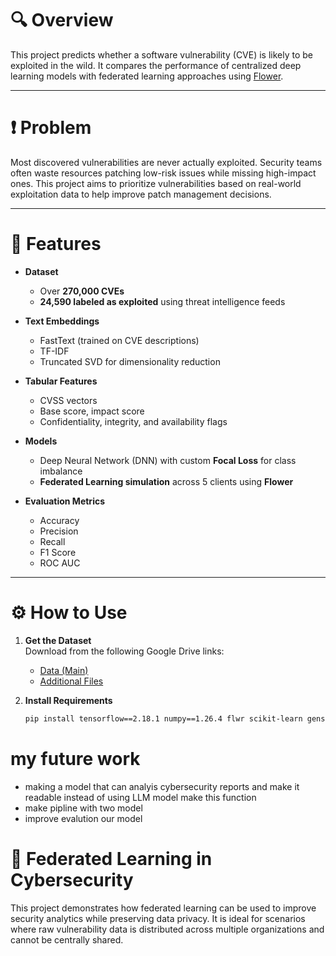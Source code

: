 # 🔍 Overview  
This project predicts whether a software vulnerability (CVE) is likely to be exploited in the wild. It compares the performance of centralized deep learning models with federated learning approaches using [Flower](https://flower.dev/).

---

# ❗ Problem  
Most discovered vulnerabilities are never actually exploited. Security teams often waste resources patching low-risk issues while missing high-impact ones. This project aims to prioritize vulnerabilities based on real-world exploitation data to help improve patch management decisions.

---

# 🚀 Features  

- **Dataset**  
  - Over **270,000 CVEs**  
  - **24,590 labeled as exploited** using threat intelligence feeds

- **Text Embeddings**  
  - FastText (trained on CVE descriptions)  
  - TF-IDF  
  - Truncated SVD for dimensionality reduction

- **Tabular Features**  
  - CVSS vectors  
  - Base score, impact score  
  - Confidentiality, integrity, and availability flags

- **Models**  
  - Deep Neural Network (DNN) with custom **Focal Loss** for class imbalance  
  - **Federated Learning simulation** across 5 clients using **Flower**

- **Evaluation Metrics**  
  - Accuracy  
  - Precision  
  - Recall  
  - F1 Score  
  - ROC AUC

---

# ⚙️ How to Use  

1. **Get the Dataset**  
   Download from the following Google Drive links:  
   - [Data (Main)](https://drive.google.com/drive/folders/1Ssggyqo60OFgRfyPZPTiW4zKu3Ds_qOU?usp=drive_link)  
   - [Additional Files](https://drive.google.com/drive/folders/1QEKMcqdIVb39A4tMPyweP8g6-hljj-9q?usp=drive_link)

2. **Install Requirements**  
   ```bash
   pip install tensorflow==2.18.1 numpy==1.26.4 flwr scikit-learn gensim nltk
# my future work
- making a model that can analyis cybersecurity reports and make it readable instead of using LLM model make this function
- make pipline with two model
- improve evalution our model
# 🔐 Federated Learning in Cybersecurity
This project demonstrates how federated learning can be used to improve security analytics while preserving data privacy. It is ideal for scenarios where raw vulnerability data is distributed across multiple organizations and cannot be centrally shared.   
